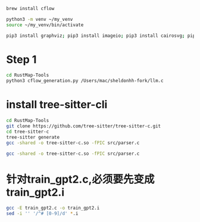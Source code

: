 ```bash
brew install cflow

python3 -m venv ~/my_venv
source ~/my_venv/bin/activate

pip3 install graphviz; pip3 install imageio; pip3 install cairosvg; pip3 install bidict
```


# Step 1
```bash
cd RustMap-Tools
python3 cflow_generation.py /Users/mac/sheldonhh-fork/llm.c 

```



# install tree-sitter-cli
```bash
cd RustMap-Tools
git clone https://github.com/tree-sitter/tree-sitter-c.git
cd tree-sitter-c
tree-sitter generate
gcc -shared -o tree-sitter-c.so -fPIC src/parser.c 

```


```bash
gcc -shared -o tree-sitter-c.so -fPIC src/parser.c
```


# 针对train_gpt2.c,必须要先变成train_gpt2.i
```bash
gcc -E train_gpt2.c -o train_gpt2.i
sed -i '' '/^# [0-9]/d' *.i
```